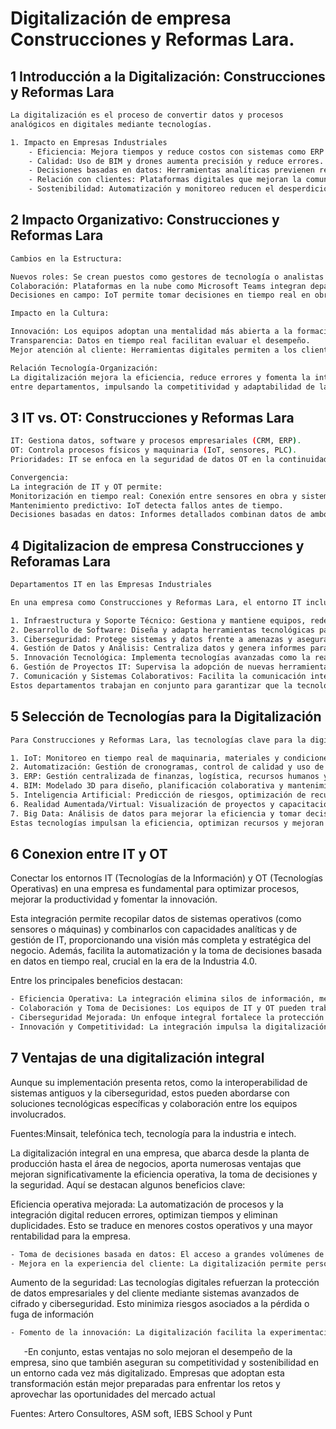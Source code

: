# Digitalización de empresa Construcciones y Reformas Lara.
## 1 Introducción a la Digitalización: Construcciones y Reformas Lara
```bash
La digitalización es el proceso de convertir datos y procesos
analógicos en digitales mediante tecnologías.
```
```bash
1. Impacto en Empresas Industriales
    - Eficiencia: Mejora tiempos y reduce costos con sistemas como ERP.
    - Calidad: Uso de BIM y drones aumenta precisión y reduce errores.
    - Decisiones basadas en datos: Herramientas analíticas previenen retrasos y sobrecostes.
    - Relación con clientes: Plataformas digitales que mejoran la comunicación.
    - Sostenibilidad: Automatización y monitoreo reducen el desperdicio.
```

## 2 Impacto Organizativo: Construcciones y Reformas Lara
```bash
Cambios en la Estructura:

Nuevos roles: Se crean puestos como gestores de tecnología o analistas de datos.
Colaboración: Plataformas en la nube como Microsoft Teams integran departamentos (diseño, compras, obra).
Decisiones en campo: IoT permite tomar decisiones en tiempo real en obra.
```

```bash
Impacto en la Cultura:

Innovación: Los equipos adoptan una mentalidad más abierta a la formación tecnológica.
Transparencia: Datos en tiempo real facilitan evaluar el desempeño.
Mejor atención al cliente: Herramientas digitales permiten a los clientes seguir el progreso de las obras.
```

```bash
Relación Tecnología-Organización:
La digitalización mejora la eficiencia, reduce errores y fomenta la integración
entre departamentos, impulsando la competitividad y adaptabilidad de la empresa
```

## 3 IT vs. OT: Construcciones y Reformas Lara
```bash
IT: Gestiona datos, software y procesos empresariales (CRM, ERP).
OT: Controla procesos físicos y maquinaria (IoT, sensores, PLC).
Prioridades: IT se enfoca en la seguridad de datos OT en la continuidad operativa.
```

```bash
Convergencia:
La integración de IT y OT permite:
Monitorización en tiempo real: Conexión entre sensores en obra y sistemas administrativos.
Mantenimiento predictivo: IoT detecta fallos antes de tiempo.
Decisiones basadas en datos: Informes detallados combinan datos de ambos entornos.
```

## 4 Digitalizacion de empresa Construcciones y Reforamas Lara
```bash
Departamentos IT en las Empresas Industriales

En una empresa como Construcciones y Reformas Lara, el entorno IT incluye los siguientes departamentos clave:

1. Infraestructura y Soporte Técnico: Gestiona y mantiene equipos, redes y sistemas; resuelve problemas técnicos y asegura la continuidad operativa.
2. Desarrollo de Software: Diseña y adapta herramientas tecnológicas para la gestión de proyectos, presupuestos y operaciones.
3. Ciberseguridad: Protege sistemas y datos frente a amenazas y asegura el cumplimiento de normativas.
4. Gestión de Datos y Análisis: Centraliza datos y genera informes para optimizar tiempos, costos y recursos.
5. Innovación Tecnológica: Implementa tecnologías avanzadas como la realidad aumentada para mejorar eficiencia y competitividad.
6. Gestión de Proyectos IT: Supervisa la adopción de nuevas herramientas tecnológicas alineadas con los objetivos de la empresa.
7. Comunicación y Sistemas Colaborativos: Facilita la comunicación interna y externa y la gestión de proyectos con plataformas digitales.
Estos departamentos trabajan en conjunto para garantizar que la tecnología impulse la eficiencia, seguridad y productividad de la empresa.
```
##  5 Selección de Tecnologías para la Digitalización
```bash
Para Construcciones y Reformas Lara, las tecnologías clave para la digitalización incluyen:

1. IoT: Monitoreo en tiempo real de maquinaria, materiales y condiciones de obra.
2. Automatización: Gestión de cronogramas, control de calidad y uso de maquinaria automatizada en tareas repetitivas.
3. ERP: Gestión centralizada de finanzas, logística, recursos humanos y control de costos.
4. BIM: Modelado 3D para diseño, planificación colaborativa y mantenimiento.
5. Inteligencia Artificial: Predicción de riesgos, optimización de recursos y atención al cliente automatizada.
6. Realidad Aumentada/Virtual: Visualización de proyectos y capacitación inmersiva.
7. Big Data: Análisis de datos para mejorar la eficiencia y tomar decisiones estratégicas.
Estas tecnologías impulsan la eficiencia, optimizan recursos y mejoran la experiencia del cliente.
```
## 6 Conexion entre IT y OT

Conectar los entornos IT (Tecnologías de la Información) y OT (Tecnologías Operativas) en una empresa es fundamental para optimizar procesos, mejorar la productividad y fomentar la innovación.

Esta integración permite recopilar datos de sistemas operativos (como sensores o máquinas) y combinarlos con capacidades analíticas y de gestión de IT, proporcionando una visión más completa y estratégica del negocio. Además, facilita la automatización y la toma de decisiones basada en datos en tiempo real, crucial en la era de la Industria 4.0.

Entre los principales beneficios destacan:
```bash
- Eficiencia Operativa: La integración elimina silos de información, mejora el flujo de datos y optimiza el uso de recursos, desde materiales hasta energía.
- Colaboración y Toma de Decisiones: Los equipos de IT y OT pueden trabajar de manera conjunta, aumentando la agilidad y la capacidad de respuesta a los cambios del mercado.
- Ciberseguridad Mejorada: Un enfoque integral fortalece la protección contra ciberataques, especialmente en sectores críticos como energía y manufactura.
- Innovación y Competitividad: La integración impulsa la digitalización, clave para competir en un entorno global y adaptarse rápidamente a nuevas demandas.
```
## 7 Ventajas de una digitalización integral

Aunque su implementación presenta retos, como la interoperabilidad de sistemas antiguos y la ciberseguridad, estos pueden abordarse con soluciones tecnológicas específicas y colaboración entre los equipos involucrados.

Fuentes:Minsait, telefónica tech, tecnología para la industria e intech.

La digitalización integral en una empresa, que abarca desde la planta de producción hasta el área de negocios, aporta numerosas ventajas que mejoran significativamente la eficiencia operativa, la toma de decisiones y la seguridad. Aquí se destacan algunos beneficios clave:

Eficiencia operativa mejorada: La automatización de procesos y la integración digital reducen errores, optimizan tiempos y eliminan duplicidades. Esto se traduce en menores costos operativos y una mayor rentabilidad para la empresa.
```bash
- Toma de decisiones basada en datos: El acceso a grandes volúmenes de datos permite analizar patrones y tendencias con herramientas avanzadas, como la inteligencia artificial y la analítica. Esto mejora la precisión en las decisiones estratégicas y tácticas, promoviendo una mayor adaptabilidad al mercado.
- Mejora en la experiencia del cliente: La digitalización permite personalizar productos y servicios según las necesidades específicas de los clientes, lo que incrementa su satisfacción y fidelidad. Además, facilita una atención más ágil y eficiente
```
Aumento de la seguridad: Las tecnologías digitales refuerzan la protección de datos empresariales y del cliente mediante sistemas avanzados de cifrado y ciberseguridad. Esto minimiza riesgos asociados a la pérdida o fuga de información
```bash
- Fomento de la innovación: La digitalización facilita la experimentación y la creación de nuevos modelos de negocio. Por ejemplo, permite lanzar productos más rápidamente y aprovechar nuevas oportunidades comerciales
```

`	`-En conjunto, estas ventajas no solo mejoran el desempeño de la empresa, sino que también aseguran su competitividad y sostenibilidad en un entorno cada vez más digitalizado. Empresas que adoptan esta transformación están mejor preparadas para enfrentar los retos y aprovechar las oportunidades del mercado actual

Fuentes: Artero Consultores, ASM soft, IEBS School y Punt
